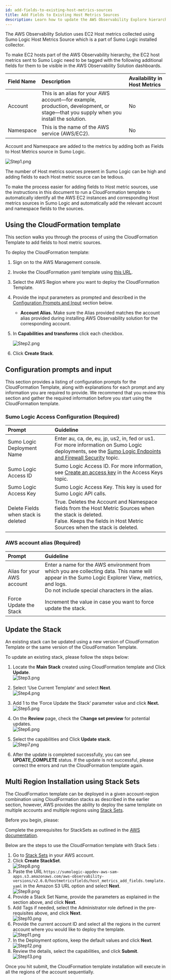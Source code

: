 ```yaml
---
id: add-fields-to-existing-host-metrics-sources
title: Add Fields to Existing Host Metrics Sources
description: Learn how to update the AWS Observability Explore hierarchy, updating existing host metric sources to work with AWS Observability, and how to use the solution with Control Tower accounts.
---
```


The AWS Observability Solution uses EC2 Host metrics collected using Sumo Logic Host Metrics Source which is a part of Sumo Logic installed collector.

To make EC2 hosts part of the AWS Observability hierarchy, the EC2 host metrics sent to Sumo Logic need to be tagged with the following additional fields for them to be visible in the AWS Observability Solution dashboards.

| Field Name | Description | Availability in Host Metrics |
|:--|:--|:--|
| Account    | This is an alias for your AWS account—for example, production, development, or stage—that you supply when you install the solution. | No |
| Namespace  | This is the name of the AWS service (AWS/EC2). | No |

Account and Namespace are added to the metrics by adding both as Fields
to Host Metrics source in Sumo Logic.

![Step1.png](/img/observability/add-fields1.png)

The number of Host metrics sources present in Sumo Logic can be high and adding fields to each Host metric source can be tedious.

To make the process easier for adding fields to Host metric sources, use the instructions in this document to run a CloudFormation template to automatically identify all the AWS EC2 instances and corresponding Host metrics sources in Sumo Logic and automatically add the relevant account and namespace fields to the sources.

## Using the CloudFormation template

This section walks you through the process of using the CloudFormation Template to add fields to host metric sources.

To deploy the CloudFormation template:

1. Sign on to the AWS Management console.

1. Invoke the CloudFormation yaml template using [this URL](https://console.aws.amazon.com/cloudformation/home#/stacks/quickcreate?templateURL=https://sumologic-appdev-aws-sam-apps.s3.amazonaws.com/aws-observability-versions/v2.6.0/hostmetricsfields/host_metrics_add_fields.template.yaml).

1. Select the AWS Region where you want to deploy the CloudFormation Template.

1. Provide the input parameters as prompted and described in the [Configuration Prompts and Input](#configuration-prompts-and-input) section below.
    * **Account Alias.** Make sure the Alias provided matches the account alias provided during installing AWS Observability solution for the corresponding account.

1. In **Capabilities and transforms** click each checkbox.  

    ![Step2.png](/img/observability/add-fields2.png)

1. Click **Create Stack**.

## Configuration prompts and input

This section provides a listing of configuration prompts for the CloudFormation Template, along with explanations for each prompt and any information you are required to provide. We recommend that you review this section and gather the required information before you start using the CloudFormation template.

### Sumo Logic Access Configuration (Required)

| Prompt | Guideline |
|:--|:--|
| Sumo Logic Deployment Name | Enter au, ca, de, eu, jp, us2, in, fed or us1. For more information on Sumo Logic deployments, see the [Sumo Logic Endpoints and Firewall Security](/docs/api/getting-started#Sumo-Logic-Endpoints-by-Deployment-and-Firewall-Security) topic. |
| Sumo Logic Access ID | Sumo Logic Access ID. For more information, see [Create an access key](/docs/manage/security/access-keys.md) in the Access Keys topic. |
| Sumo Logic Access Key | Sumo Logic Access Key. This key is used for Sumo Logic API calls. |
| Delete Fields when stack is deleted | True. Deletes the Account and Namespace fields from the Host Metric Sources when the stack is deleted.<br/>False. Keeps the fields in Host Metric Sources when the stack is deleted. |

### AWS account alias (Required)

| Prompt | Guideline |
|:--|:--|
| Alias for your AWS account | Enter a name for the AWS environment from which you are collecting data. This name will appear in the Sumo Logic Explorer View, metrics, and logs.<br/>Do not include special characters in the alias. |
| Force Update the Stack | Increment the value in case you want to force update the stack. |

## Update the Stack

An existing stack can be updated using a new version of CloudFormation Template or the same version of the CloudFormation Template.

To update an existing stack, please follow the steps below:

1. Locate the **Main Stack** created using CloudFormation template and Click **Update**.  <br/>  ![Step3.png](/img/observability/add-fields3.png)
1. Select ‘Use Current Template’ and select **Next**.<br/>  ![Step4.png](/img/observability/add-fields4.png)
1. Add 1 to the ‘Force Update the Stack’ parameter value and click **Next.** <br/>  ![Step5.png](/img/observability/add-fields5.png)
1. On the **Review** page, check the C**hange set preview** for potential updates. <br/>  ![Step6.png](/img/observability/add-fields6.png)
1. Select the capabilities and Click **Update stack**. <br/>  ![Step7.png](/img/observability/add-fields7.png)

1. After the update is completed successfully, you can see **UPDATE_COMPLETE** status. If the update is not successful, please correct the errors and run the CloudFormation template again. 

## Multi Region Installation using Stack Sets

The CloudFormation template can be deployed in a given account-region combination using CloudFormation stacks as described in the earlier section, however, AWS provides the ability to deploy the same template on multiple accounts and multiple regions using [Stack Sets](https://docs.aws.amazon.com/AWSCloudFormation/latest/UserGuide/stacksets-concepts.html).

Before you begin, please:

Complete the prerequisites for StackSets as outlined in the [AWS documentation](https://docs.aws.amazon.com/AWSCloudFormation/latest/UserGuide/stacksets-prereqs.html).

Below are the steps to use the CloudFormation template with Stack Sets :

1. Go to [Stack Sets](https://console.aws.amazon.com/cloudformation/home?region=us-east-1#/stacksets) in your AWS account.
1. Click **Create StackSet**.  
    ![Step8.png](/img/observability/add-fields8.png)
1. Paste the URL `https://sumologic-appdev-aws-sam-apps.s3.amazonaws.com/aws-observability-versions/v2.6.0/hostmetricsfields/host_metrics_add_fields.template.yaml` in the Amazon S3 URL option and select **Next**. <br/>  ![Step9.png](/img/observability/add-fields9.png)
1. Provide a Stack Set Name, provide the parameters as explained in the section above, and click **Next**.
1. Add Tags if needed, select the Administrator role defined in the pre-requisites above, and click **Next**.<br/>  ![Step10.png](/img/observability/add-fields10.png)
1. Provide the current account ID and select all the regions in the current account where you would like to deploy the template.<br/>  ![Step11.png](/img/observability/add-fields11.png)
1. In the Deployment options, keep the default values and click **Next**. <br/>  ![Step12.png](/img/observability/add-fields12.png)
1. Review the details, select the capabilities, and click **Submit**. <br/>  ![Step13.png](/img/observability/add-fields13.png)

Once you hit submit, the CloudFormation template installation will execute in all the regions of the account sequentially.
